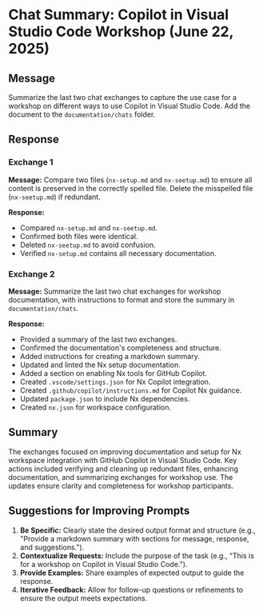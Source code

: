# Chat Summary: Copilot in Visual Studio Code Workshop (June 22, 2025)

## Message

Summarize the last two chat exchanges to capture the use case for a workshop on different ways to use Copilot in Visual Studio Code. Add the document to the `documentation/chats` folder.

## Response

### Exchange 1

**Message:** Compare two files (`nx-setup.md` and `nx-seetup.md`) to ensure all content is preserved in the correctly spelled file. Delete the misspelled file (`nx-seetup.md`) if redundant.

**Response:**

- Compared `nx-setup.md` and `nx-seetup.md`.
- Confirmed both files were identical.
- Deleted `nx-seetup.md` to avoid confusion.
- Verified `nx-setup.md` contains all necessary documentation.

### Exchange 2

**Message:** Summarize the last two chat exchanges for workshop documentation, with instructions to format and store the summary in `documentation/chats`.

**Response:**

- Provided a summary of the last two exchanges.
- Confirmed the documentation's completeness and structure.
- Added instructions for creating a markdown summary.
- Updated and linted the Nx setup documentation.
- Added a section on enabling Nx tools for GitHub Copilot.
- Created `.vscode/settings.json` for Nx Copilot integration.
- Created `.github/copilot/instructions.md` for Copilot Nx guidance.
- Updated `package.json` to include Nx dependencies.
- Created `nx.json` for workspace configuration.

## Summary

The exchanges focused on improving documentation and setup for Nx workspace integration with GitHub Copilot in Visual Studio Code. Key actions included verifying and cleaning up redundant files, enhancing documentation, and summarizing exchanges for workshop use. The updates ensure clarity and completeness for workshop participants.

## Suggestions for Improving Prompts

1. **Be Specific:** Clearly state the desired output format and structure (e.g., "Provide a markdown summary with sections for message, response, and suggestions.").
2. **Contextualize Requests:** Include the purpose of the task (e.g., "This is for a workshop on Copilot in Visual Studio Code.").
3. **Provide Examples:** Share examples of expected output to guide the response.
4. **Iterative Feedback:** Allow for follow-up questions or refinements to ensure the output meets expectations.
